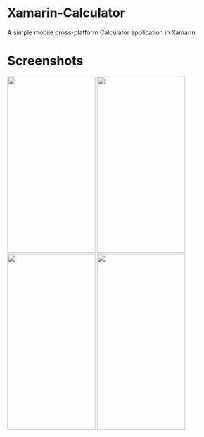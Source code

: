 # Xamarin-Calculator
A simple mobile cross-platform Calculator application in Xamarin.



# Screenshots

<img src="https://github.com/thgeorge-se/Ionic_RoyaltyApp/blob/master/Screenshots/Screenshot%201.png" width="200" height="400" /> 
<img src="https://github.com/thgeorge-se/Ionic_RoyaltyApp/blob/master/Screenshots/Screenshot%202.png" width="200" height="400" /> 
<img src="https://github.com/thgeorge-se/Ionic_RoyaltyApp/blob/master/Screenshots/Screenshot%203.png" width="200" height="400" /> 
<img src="https://github.com/thgeorge-se/Ionic_RoyaltyApp/blob/master/Screenshots/Screenshot%204.png" width="200" height="400" /> 

